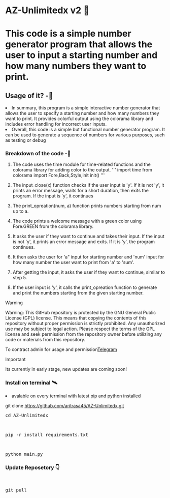 
# AZ-Unlimitedx v2 🤩
<h1>
This code is a simple number generator program that allows the user to input a starting number and how many numbers they want to print.
</h1>

<h2>Usage of it? -🦸</h2>

<li>In summary, this program is a simple interactive number generator that allows the user to specify a starting number and how many numbers they want to print. It provides colorful output using the colorama library and includes error handling for incorrect user inputs.</li>

<li>Overall, this code is a simple but functional number generator program. It can be used to generate a sequence of numbers for various purposes, such as testing or debug</li>
</h2>

<h3>Breakdown of the code -🥌</h3>

1. The code uses the time module for time-related functions and the colorama library for adding color to the output.
'''
import time
from colorama import Fore,Back,Style,init
init()
'''
1. The input_close(x) function checks if the user input is 'y'. If it is not 'y', it prints an error message, waits for a short duration, then exits the program. If the input is 'y', it continues 

2. The print_opreation(num, a) function prints numbers starting from num up to a.

3. The code prints a welcome message with a green color using Fore.GREEN from the colorama library.

4. It asks the user if they want to continue and takes their input. If the input is not 'y', it prints an error message and exits. If it is 'y', the program continues.

5. It then asks the user for 'a" input for  starting number and 'num' input for how many number the user want to print from 'a' to 'sum'.

6. After getting the input, it asks the user if they want to continue, similar to step 5.

7. If the user input is 'y', it calls the print_opreation function to generate and print the numbers starting from the given starting number.






> [!WARNING]
> Warning: This GitHub repository is protected by the GNU General Public License (GPL) license. This means that copying the contents of this repository without proper permission is strictly prohibited. Any unauthorized use may be subject to legal action. Please respect the terms of the GPL license and seek permission from the repository owner before utilizing any code or materials from this repository.



To contract admin for usage and permission[Telegram](https://telegram.me/zsxxsz1)


> [!IMPORTANT]
> Its currently in early stage, new updates are coming soon!


 
 <h3>Install on terminal 🛰️</h3>
<li>avalable on every terminal with latest pip and python installed</li>

git clone https://github.com/aritrasa45/AZ-Unlimitedx.git

<pre>cd AZ-Unlimitedx</pre>
<br>

<pre>pip -r install requirements.txt</pre>
 <br>
 <pre>python main.py</pre>



<h3>Update Reposetory 👇</h3>
<br>
<pre>git pull </pre>



       





